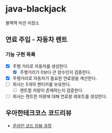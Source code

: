 # java-blackjack

블랙잭 미션 저장소

## 연료 주입 - 자동차 렌트

### 기능 구현 목록
- [x] 주행 거리로 자동차를 생성한다.
    - [x] 주행거리가 0보다 큰 양수인지 검증한다.
- [x] 주행거리로 자동차가 필요한 연료량을 계산한다.    
- [ ] 회사는 5개의 렌터카를 보유한다.
    - [ ] 렌트할 차량이 존재하는지 검증한다.
- [ ] 회사는 렌트한 차량에 대해 연료량 레포트를 생성한다.

## 우아한테크코스 코드리뷰

- [온라인 코드 리뷰 과정](https://github.com/woowacourse/woowacourse-docs/blob/master/maincourse/README.md)
